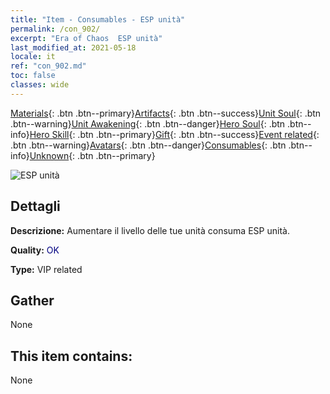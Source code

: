 ```yaml
---
title: "Item - Consumables - ESP unità"
permalink: /con_902/
excerpt: "Era of Chaos  ESP unità"
last_modified_at: 2021-05-18
locale: it
ref: "con_902.md"
toc: false
classes: wide
---
```

 [Materials](/ItemsIT/){: .btn .btn--primary}[Artifacts](/ItemsIT/Artifacts/){: .btn .btn--success}[Unit Soul](/ItemsIT/UnitSoul/){: .btn .btn--warning}[Unit Awakening](/ItemsIT/UnitAwakening/){: .btn .btn--danger}[Hero Soul](/ItemsIT/HeroSoul/){: .btn .btn--info}[Hero Skill](/ItemsIT/HeroSkill/){: .btn .btn--primary}[Gift](/ItemsIT/Gift/){: .btn .btn--success}[Event related](/ItemsIT/Events/){: .btn .btn--warning}[Avatars](/ItemsIT/Avatars/){: .btn .btn--danger}[Consumables](/ItemsIT/Consumables/){: .btn .btn--info}[Unknown](/ItemsIT/Unknown/){: .btn .btn--primary}

 ![ESP unità](/images/t/i_106.png)

## Dettagli
 **Descrizione:** Aumentare il livello delle tue unità consuma ESP unità.

 **Quality:** <span style="color: #000080">OK</span>

 **Type:** VIP related

## Gather

  None

## This item contains:

  None

